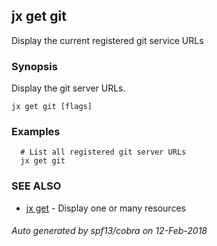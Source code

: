 ## jx get git

Display the current registered git service URLs

### Synopsis


Display the git server URLs.

```
jx get git [flags]
```

### Examples

```
  # List all registered git server URLs
  jx get git
```

### SEE ALSO
* [jx get](jx_get.md)	 - Display one or many resources

###### Auto generated by spf13/cobra on 12-Feb-2018
